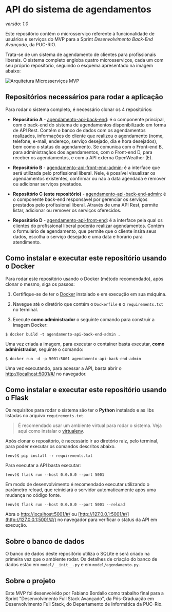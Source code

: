 # API do sistema de agendamentos
_versão: 1.0_

Este repositório contém o microsserviço referente à funcionalidade de usuários e serviços do MVP para a Sprint _Desenvolvimento Back-End Avançado_, da PUC-RIO.

Trata-se de um sistema de agendamento de clientes para profissionais liberais. O sistema completo engloba quatro microsserviços, cada um com seu próprio repositório, seguindo o esquema apresentado na imagem abaixo:

![Arquitetura Microsserviços MVP](https://tudosobrehospedagemdesites.com.br/img/arquitetura-mvp-02.png)

## Repositórios necessários para rodar a aplicação

Para rodar o sistema completo, é necessário clonar os 4 repositórios:

- **Repositório A** - [agendamento-api-back-end](https://github.com/billbordallo/agendamento-api-back-end): é o componente principal, com o back-end do sistema de agendamentos disponibilizado em forma de API Rest. Contém o banco de dados com os agendamentos realizados, informações do cliente que realizou o agendamento (nome, telefone, e-mail, endereço, serviço desejado, dia e hora desejados), bem como o status do agendamento. Se comunica com o Front-end B, para administraçãos dos agendamentos, com o Front-end D, para receber os agendamentos, e com a API externa OpenWeather (E).

- **Repositório B** - [agendamento-api-front-end-admin](https://github.com/billbordallo/agendamento-api-front-end-admin): é a interface que será utilizada pelo profissional liberal. Nele, é possível visualizar os agendamentos existentes, confirmar ou não a data agendada e remover ou adicionar serviços prestados.

- **Repositório C (este repositório)** - [agendamento-api-back-end-admin](https://github.com/billbordallo/agendamento-api-back-end-admin): é o componente back-end responsável por gerenciar os serviços prestados pelo profissional liberal. Através de uma API Rest, permite listar, adicionar ou remover os serviços oferecidos.

- **Repositório D** - [agendamento-api-front-end](https://github.com/billbordallo/agendamento-api-front-end): é a interface pela qual os clientes do profissional liberal poderão realizar agendamentos. Contém o formulário de agendamento, que permite que o cliente insira seus dados, escolha o serviço desejado e uma data e horário para atendimento.

## Como instalar e executar este repositório usando o Docker

Para rodar este repositório usando o Docker (método recomendado), após clonar o mesmo, siga os passos:

1. Certifique-se de ter o [Docker](https://docs.docker.com/engine/install/) instalado e em execução em sua máquina.

2. Navegue até o diretório que contém o `Dockerfile` e o `requirements.txt` no terminal.

3. Execute **como administrador** o seguinte comando para construir a imagem Docker:

```
$ docker build -t agendamento-api-back-end-admin .
```

Uma vez criada a imagem, para executar o container basta executar, **como administrador**, seguinte o comando:

```
$ docker run -d -p 5001:5001 agendamento-api-back-end-admin
```

Uma vez executando, para acessar a API, basta abrir o [http://localhost:5001/#/](http://localhost:5001/#/) no navegador.

## Como instalar e executar este repositório usando o Flask

Os requisitos para rodar o sistema são ter o **Python** instalado e as libs listadas no arquivo `requirements.txt`.

> É recomendado usar um ambiente virtual para rodar o sistema. Veja aqui como instalar o [virtualenv](https://virtualenv.pypa.io/en/latest/installation.html).

Após clonar o repositório, é necessário ir ao diretório raiz, pelo terminal, para poder executar os comandos descritos abaixo.

```
(env)$ pip install -r requirements.txt
```

Para executar a API  basta executar:

```
(env)$ flask run --host 0.0.0.0 --port 5001
```

Em modo de desenvolvimento é recomendado executar utilizando o parâmetro reload, que reiniciará o servidor
automaticamente após uma mudança no código fonte. 

```
(env)$ flask run --host 0.0.0.0 --port 5001 --reload
```

Abra o [http://localhost:5001/#/](http://localhost:5001/#/) ou [http://127.0.0.1:5001/#/](http://127.0.0.1:5001/#/) no navegador para verificar o status da API em execução.

## Sobre o banco de dados

O banco de dados deste repositório utiliza o SQLite e será criado na primeira vez que o ambiente rodar. Os detalhes de criação do banco de dados estão em `model/__init__.py` e em `model/agendamento.py`. 

## Sobre o projeto

Este MVP foi desenvolvido por Fabiano Bordallo como trabalho final para a Sprint "Desenvolvimento Full Stack Avançado", da Pós-Graduação em Desenvolvimento Full Stack, do Departamento de Informática da PUC-Rio.